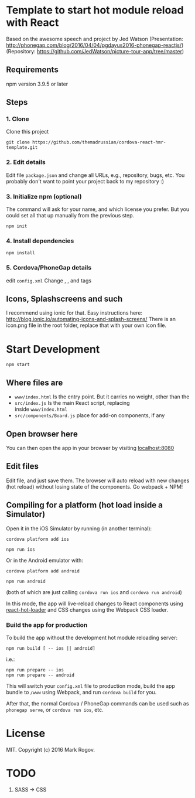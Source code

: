 # Template to start hot module reload with React
Based on the awesome speech and project by Jed Watson
(Presentation: http://phonegap.com/blog/2016/04/04/pgdayus2016-phonegap-reactjs/)
(Repository: https://github.com/JedWatson/picture-tour-app/tree/master)

## Requirements
npm version 3.9.5 or later

## Steps
### 1. Clone
Clone this project
```
git clone https://github.com/themadrussian/cordova-react-hmr-template.git
```
### 2. Edit details
Edit file ```package.json``` and change all URLs, e.g., repository, bugs, etc.
You probably don't want to point your project back to my repository :)

### 3. Initialize npm (optional)
The command will ask for your name, and which license you prefer. But you could set all that up manually from the previous step.
```
npm init
```
### 4. Install dependencies
```
npm install
```
### 5. Cordova/PhoneGap details
edit ```config.xml```
Change <name>, <description>, and <author> tags

## Icons, Splashscreens and such
I recommend using ionic for that. Easy instructions here: http://blog.ionic.io/automating-icons-and-splash-screens/
There is an icon.png file in the root folder, replace that with your own icon file.

# Start Development

```
npm start
```
## Where files are
- ```www/index.html``` Is the entry point. But it carries no weight, other than the <head><title>TITLE</title></head>
- ```src/index.js``` Is the main React script, replacing <div is="App"></div> inside ```www/index.html```
- ```src/components/Board.js``` place for add-on components, if any

## Open browser here
You can then open the app in your browser by visiting [localhost:8080](http://localhost:8080)

## Edit files
Edit file, and just save them. The browser will auto reload with new changes (hot reload)
without losing state of the components. Go webpack + NPM!

## Compiling for a platform (hot load inside a Simulator)

Open it in the iOS Simulator by running (in another terminal):

```
cordova platform add ios
```

```
npm run ios
```

Or in the Android emulator with:

```
cordova platform add android
```

```
npm run android
```

(both of which are just calling `cordova run ios` and `cordova run android`)

In this mode, the app will live-reload changes to React components using [react-hot-loader](https://github.com/gaearon/react-hot-loader) and CSS changes using the Webpack CSS loader.

### Build the app for production

To build the app without the development hot module reloading server:

```
npm run build [ -- ios || android]
```

i.e.:

```
npm run prepare -- ios
npm run prepare -- android
```

This will switch your `config.xml` file to production mode, build the app bundle to `/www` using Webpack, and run `cordova build` for you.

After that, the normal Cordova / PhoneGap commands can be used such as `phonegap serve`, or `cordova run ios`, etc.

# License

MIT. Copyright (c) 2016 Mark Rogov.

# TODO
1. SASS -> CSS
